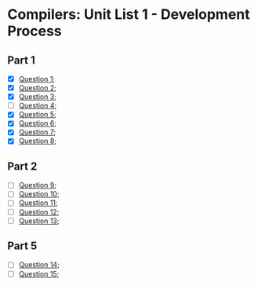 # Compilers: Unit List 1 - Development Process

## Part 1

- [x] [Question 1](./question_1);
- [x] [Question 2](./question_2);
- [x] [Question 3](./question_3);
- [ ] [Question 4](./question_4);
- [x] [Question 5](./question_5);
- [x] [Question 6](./question_6);
- [x] [Question 7](./question_7);
- [x] [Question 8](./question_8);

## Part 2

- [ ] [Question 9](./question_9);
- [ ] [Question 10](./question_10);
- [ ] [Question 11](./question_11);
- [ ] [Question 12](./question_12);
- [ ] [Question 13](./question_13);

## Part 5

- [ ] [Question 14](./question_14);
- [ ] [Question 15](./question_15);